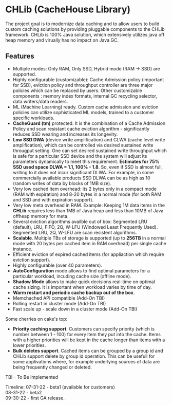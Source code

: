 # CHLib (CacheHouse Library)
The project goal is to modernize data caching and to allow users to build custom caching solutions by providing pluggable components to the CHLib framework. CHLib is 100% Java solution, which extensively utilizes java off heap memory and virually has no impact on Java GC.

## Features

- Multiple modes: Only RAM, Only SSD, Hybrid mode (RAM -> SSD) are supported. 
- Highly configurable (customizable):  Cache Admission policy (important for SSD), eviction policy  and throughput controller are three major policies which can be replaced by users. Other customizable components : memory index formats, internal GC recycling selector, data writers/data readers. 
- ML (Machine Learning) ready. Custom cache admission and eviction policies can utilize sophisticated ML models, trained to a customer specific workloads.   
- **CacheGuard (tm)** protected. It is the combination of a Cache Admission Policy and scan resistant cache eviction algorithm - significantly reduces SSD wearing and increases its longevity.  
- **Low SSD DWA** (device write amplification) and CLWA (cache level write amplification), which can be controlled via desired sustained write througput setting. One can set desired sustained write throughput which is safe for a particular SSD device and the system will adjust its parameters dynamically to meet this requirement. **Estimates for 75% SSD used space DLWA = 1.1, 100% - 1.8**. So, even if SSD is almost full, writing to it does not incur significant DLWA. For example, in some commercially available products SSD DLWA can be as high as 10 (random writes of data by blocks of 1MB size).
- Very low cached item overhead: its 2 bytes only in a compact mode (RAM with expiration) and 8-20 bytes in a normal mode (for both RAM and SSD and with expiration support).
- Very low meta overhead in RAM. Example: Keeping 1M data items in the **CHLib** requires less than 1MB of Java heap and less than 10MB of Java offheap memory for meta.
- Several eviction algorithms availble out of box: Segmented LRU (default), LRU, FIFO, 2Q, W-LFU (Windowed Least Frequently Used). Segmented LRU, 2Q, W-LFU are scan resistent algorithms.  
- **Scalable**. Multiple TBs of storage is supported (up to **256TB** in a normal mode with 20 bytes per cached item in RAM overhead) per single cache instance.
- Efficient eviction of expired cached items (for appliaction which require eviction support).
- Highly configurable (over 40 parameters). 
- **AutoConfiguration** mode allows to find optimal parameters for a particular workload, incuding cache size (offline mode). 
- **Shadow Mode** allows to make quick decisions real-time on optimal cache sizing. It is important when workload varies by time of day.
- **Warm restart and periodic cache backup out of the box**. 
- Memchached API compatible (Add-On TBI)
- Rolling restart in cluster mode (Add-On TBI)
- Fast scale up - scale down in a cluster mode (Add-On TBI)

Some cherries on cake's top:

- **Priority caching support**. Customers can specify priority (which is number between 1 - 100) for every item they put into the cache. Items with a higher priorities will be kept in the cache longer than items with a lower priorities.  
- **Bulk deletes support**. Cached items can be grouped by a group id and CHLib support delete by group id operation. This can be usefull for some applivations where, for example underlying sources of data are being frequently changed or deleted. 

TBI - To Be Implemented

Timeline:
07-31-22 - beta1 (available for customers) \
08-31-22 - beta2 \
09-30-22 - first GA release.




